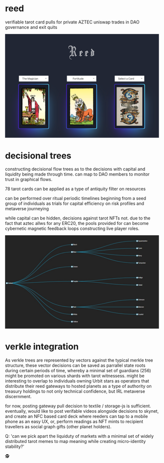 # reed
verifiable tarot card pulls for private AZTEC uniswap trades in DAO governance and exit quits

![reed](./reed_interface_v2.png)


# decisional trees
constructing decisional flow trees as to the decisions with capital and liquidity being made through time. can map to DAO members to monitor trust in graphical flows.

78 tarot cards can be applied as a type of antiquity filter on resources

can be performed over ritual periodic timelines beginning from a seed group of individuals as trials for capital efficiency on risk profiles and metaverse journeying

while capital can be hidden, decisions against tarot NFTs not. due to the fact that aztec allws for any ERC20, the pools provided for can become cybernetic magnetic feedback loops constructing live player roles.

![tree](./decisional_trees.png)

# verkle integration

As verkle trees are represented by vectors against the typical merkle tree structure, these vector decisions can be saved as parrallel state roots during certain periods of time, whereby a minimal set of guardians (256) might be promoted on various shards with tarot witnessess. might be interesting to overlap to individuals owning Urbit stars as operators that distribute their reed gateways to hosted planets as a type of authority on treasury holdings to not only technical confidence, but IRL metaverse discernment.

for now, posting gateway pull decision to textile / storage-js is sufficient. eventually, would like to post verifable videos alongside decisions to skynet, and create an NFC based card deck where reeders can tap to a mobile phone as an easy UX, or, perform readings as NFT mints to recipient travellers as social graph gifts (other planet holders).

Q: 'can we pick apart the liquiduty of markets with a minimal set of widely distributed tarot memes to map meaning while creating micro-identity stability?'

🕵️
